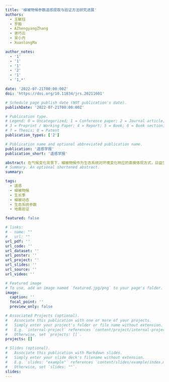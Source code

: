 ```yaml
---
title: '植被物候参数遥感提取与验证方法研究进展'
authors:
  - 王敏钰
  - 罗毅 
  - AZhengyangZhang
  - 谢巧云
  - 吴小丹
  - XuanlongMa

author_notes:
  - '1'
  - '1'
  - '1'
  - '2'
  - '1'
  - '1,*'

date: '2022-07-21T00:00:00Z'
doi: 'https://doi.org/10.11834/jrs.20211601'

# Schedule page publish date (NOT publication's date).
publishDate: '2022-07-21T00:00:00Z'

# Publication type.
# Legend: 0 = Uncategorized; 1 = Conference paper; 2 = Journal article;
# 3 = Preprint / Working Paper; 4 = Report; 5 = Book; 6 = Book section;
# 7 = Thesis; 8 = Patent
publication_types: ['2']

# Publication name and optional abbreviated publication name.
publication: '遥感学报'
publication_short: '遥感学报'

abstract: 在气候变化背景下，植被物候作为生态系统对环境变化响应的直接体现方式，日益受到学界关注。获取长期、连续、多尺度的植被物候数据是物候研究的基础，而利用卫星遥感手段获取的物候参数已经成为陆地生态系统变化研究的重要指标。遥感物候参数在农业生产管理、生态系统监测、土地利用类型制图、人类健康和生态系统气候变化响应等领域发挥着重要的作用。在此背景下，有必要结合关键科学问题与重要应用领域，系统梳理近些年来遥感物候参数提取、验证和产品研发方面的进展，指出本领域目前存在的问题并对未来的发展趋势进行展望。首先，探讨了植被指数、日光诱导叶绿素荧光和植被光学厚度等传统与新兴遥感指标在物候监测方面的应用趋势。其次，分析评述了植被物候遥感方法体系中不同的时序数据预处理与物候期估算算法之间的优劣及适用性。然后，从传统物候观测、物候相机、通量观测和无人机等方面的发展，梳理出多源、多尺度验证方式的发展脉络。同时，着重从产品算法和精度方面评述了近些年国内外物候遥感产品的发展现状。最后，从数据预处理、参数提取方法和遥感数据源等不同角度对植被物候参数遥感提取结果中的不确定性和误差来源进行了系统探讨。在以上基础上，本文指出未来植被物候遥感领域的研究应重点关注：（1）从遥感数据源质量和时空一致性入手，提高不同研究结果之间的可比性；（2）发展具有更好普适性的物候参数提取算法，减少提取过程中的主观性和经验性；（3）以遥感真实性检验理论为基础，完善遥感物候地面验证方法体系；（4）积极拓展基于国产卫星的植被物候监测应用，积累国产卫星的使用经验并逐步摆脱对国外卫星数据的过度依赖。通过以上发展，最终满足实际应用中对于高分辨率、高精度、高时空一致性植被物候参数遥感产品的迫切需求。
# Summary. An optional shortened abstract.
summary: 

tags:
  - 遥感
  - 植被物候
  - 生长季
  - 植被动态
  - 生态系统参数
  - 地面验证

featured: false

# links:
# - name: ""
#   url: ""
url_pdf: ''
url_code: ''
url_dataset: ''
url_poster: ''
url_project: ''
url_slides: ''
url_source: ''
url_video: ''

# Featured image
# To use, add an image named `featured.jpg/png` to your page's folder.
image:
  caption: ''
  focal_point: ''
  preview_only: false

# Associated Projects (optional).
#   Associate this publication with one or more of your projects.
#   Simply enter your project's folder or file name without extension.
#   E.g. `internal-project` references `content/project/internal-project/index.md`.
#   Otherwise, set `projects: []`.
projects: []

# Slides (optional).
#   Associate this publication with Markdown slides.
#   Simply enter your slide deck's filename without extension.
#   E.g. `slides: "example"` references `content/slides/example/index.md`.
#   Otherwise, set `slides: ""`.
slides:
---
```



